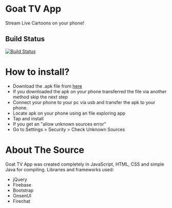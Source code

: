 # Goat TV App
Stream Live Cartoons on your phone!

## Build Status
[![Build Status](https://travis-ci.org/Heark/goatapp.svg?branch=master)](https://travis-ci.org/Heark/goatapp)

# How to install?
* Download the .apk file from [here](https://github.com/Heark/goatapp/releases/tag/v1.4.0-beta)
* If you downloaded the apk on your phone transferred the file via another method skip the next step
* Connect your phone to your pc via usb and transfer the apk to your phone.
* Locate apk on your phone using an file exploring app
* Tap and install
* If you get an "allow unknown sources error"
* Go to Settings > Security > Check Unknown Sources

# About The Source
Goat TV App was created completely in JavaScript, HTML, CSS and simple Java for compiling.
Libraries and frameworks used:
* jQuery
* Firebase
* Bootstrap
* OnsenUI
* Firechat
